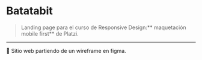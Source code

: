 # Batatabit
> Landing page para el curso de Responsive Design:** maquetación mobile first** de Platzi.

------------
🥔 Sitio web partiendo de un wireframe en figma.